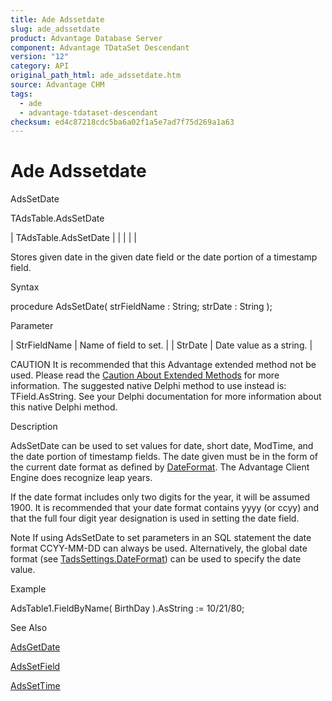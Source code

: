 ```yaml
---
title: Ade Adssetdate
slug: ade_adssetdate
product: Advantage Database Server
component: Advantage TDataSet Descendant
version: "12"
category: API
original_path_html: ade_adssetdate.htm
source: Advantage CHM
tags:
  - ade
  - advantage-tdataset-descendant
checksum: ed4c87218cdc5ba6a02f1a5e7ad7f75d269a1a63
---
```


# Ade Adssetdate

AdsSetDate

TAdsTable.AdsSetDate

| TAdsTable.AdsSetDate |  |  |  |  |

Stores given date in the given date field or the date portion of a timestamp field.

Syntax

procedure AdsSetDate( strFieldName : String; strDate : String );

Parameter

| StrFieldName | Name of field to set. |
| StrDate | Date value as a string. |

CAUTION It is recommended that this Advantage extended method not be used. Please read the [Caution About Extended Methods](ade_caution_about_extended_methods.md) for more information. The suggested native Delphi method to use instead is: TField.AsString. See your Delphi documentation for more information about this native Delphi method.

Description

AdsSetDate can be used to set values for date, short date, ModTime, and the date portion of timestamp fields. The date given must be in the form of the current date format as defined by [DateFormat](ade_dateformat.md). The Advantage Client Engine does recognize leap years.

If the date format includes only two digits for the year, it will be assumed 1900. It is recommended that your date format contains yyyy (or ccyy) and that the full four digit year designation is used in setting the date field.

Note If using AdsSetDate to set parameters in an SQL statement the date format CCYY-MM-DD can always be used. Alternatively, the global date format (see [TadsSettings.DateFormat](ade_dateformat.md)) can be used to specify the date value.

Example

AdsTable1.FieldByName( BirthDay ).AsString := 10/21/80;

See Also

[AdsGetDate](ade_adsgetdate.md)

[AdsSetField](ade_adssetfield.md)

[AdsSetTime](ade_adssettime.md)
